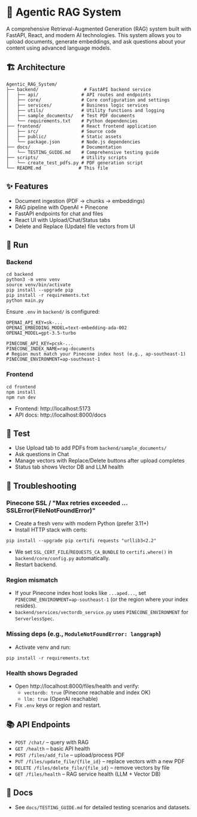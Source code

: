 # 🤖 Agentic RAG System

A comprehensive Retrieval-Augmented Generation (RAG) system built with FastAPI, React, and modern AI technologies. This system allows you to upload documents, generate embeddings, and ask questions about your content using advanced language models.

## 🏗️ Architecture

```
Agentic_RAG_System/
├── backend/                 # FastAPI backend service
│   ├── api/                # API routes and endpoints
│   ├── core/               # Core configuration and settings
│   ├── services/           # Business logic services
│   ├── utils/              # Utility functions and logging
│   ├── sample_documents/   # Test PDF documents
│   └── requirements.txt    # Python dependencies
├── frontend/               # React frontend application
│   ├── src/                # Source code
│   ├── public/             # Static assets
│   └── package.json        # Node.js dependencies
├── docs/                   # Documentation
│   └── TESTING_GUIDE.md    # Comprehensive testing guide
├── scripts/                # Utility scripts
│   └── create_test_pdfs.py # PDF generation script
└── README.md              # This file
```

## ✨ Features

- Document ingestion (PDF → chunks → embeddings)
- RAG pipeline with OpenAI + Pinecone
- FastAPI endpoints for chat and files
- React UI with Upload/Chat/Status tabs
- Delete and Replace (Update) file vectors from UI

## 🚀 Run

### Backend
```
cd backend
python3 -m venv venv
source venv/bin/activate
pip install --upgrade pip
pip install -r requirements.txt
python main.py
```

Ensure `.env` in `backend/` is configured:
```
OPENAI_API_KEY=sk-...
OPENAI_EMBEDDING_MODEL=text-embedding-ada-002
OPENAI_MODEL=gpt-3.5-turbo

PINECONE_API_KEY=pcsk-...
PINECONE_INDEX_NAME=rag-documents
# Region must match your Pinecone index host (e.g., ap-southeast-1)
PINECONE_ENVIRONMENT=ap-southeast-1
```

### Frontend
```
cd frontend
npm install
npm run dev
```

- Frontend: http://localhost:5173
- API docs: http://localhost:8000/docs

## 🧪 Test

- Use Upload tab to add PDFs from `backend/sample_documents/`
- Ask questions in Chat
- Manage vectors with Replace/Delete buttons after upload completes
- Status tab shows Vector DB and LLM health

## 🔧 Troubleshooting

### Pinecone SSL / "Max retries exceeded ... SSLError(FileNotFoundError)"
- Create a fresh venv with modern Python (prefer 3.11+)
- Install HTTP stack with certs:
```
pip install --upgrade pip certifi requests "urllib3<2.2"
```
- We set `SSL_CERT_FILE`/`REQUESTS_CA_BUNDLE` to `certifi.where()` in `backend/core/config.py` automatically.
- Restart backend.

### Region mismatch
- If your Pinecone index host looks like `...aped...`, set `PINECONE_ENVIRONMENT=ap-southeast-1` (or the region where your index resides).
- `backend/services/vectordb_service.py` uses `PINECONE_ENVIRONMENT` for `ServerlessSpec`.

### Missing deps (e.g., `ModuleNotFoundError: langgraph`)
- Activate venv and run:
```
pip install -r requirements.txt
```

### Health shows Degraded
- Open http://localhost:8000/files/health and verify:
  - `vectordb: true` (Pinecone reachable and index OK)
  - `llm: true` (OpenAI reachable)
- Fix `.env` keys or region and restart.

## 📚 API Endpoints

- `POST /chat/` – query with RAG
- `GET /health` – basic API health
- `POST /files/add_file` – upload/process PDF
- `PUT /files/update_file/{file_id}` – replace vectors with a new PDF
- `DELETE /files/delete_file/{file_id}` – remove vectors by file
- `GET /files/health` – RAG service health (LLM + Vector DB)

## 📖 Docs

- See `docs/TESTING_GUIDE.md` for detailed testing scenarios and datasets.